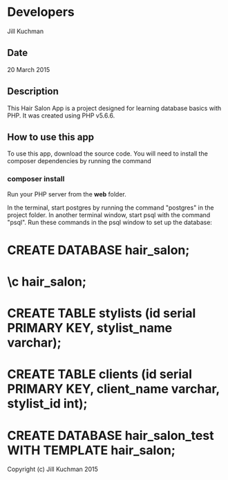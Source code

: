 <link rel="stylesheet" href="//maxcdn.bootstrapcdn.com/bootstrap/3.3.4/css/bootstrap.min.css">
<h1>Developers</h1>
Jill Kuchman

<h2>Date</h2>
20 March 2015

<h2>Description</h2>
This Hair Salon App is a project designed for learning database basics with PHP. It was created using PHP v5.6.6.

<h2>How to use this app</h2>
To use this app, download the source code. You will need to install the composer dependencies by running the command

<h3>composer install</h3>

Run your PHP server from the <strong>web</strong> folder.

In the terminal, start postgres by running the command "postgres" in the project folder. In another terminal window, start psql with the command "psql". Run these commands in the psql window to set up the database:

# CREATE DATABASE hair_salon;
# \c hair_salon;
# CREATE TABLE stylists (id serial PRIMARY KEY, stylist_name varchar);
# CREATE TABLE clients (id serial PRIMARY KEY, client_name varchar, stylist_id int);
# CREATE DATABASE hair_salon_test WITH TEMPLATE hair_salon;

Copyright (c) Jill Kuchman 2015
